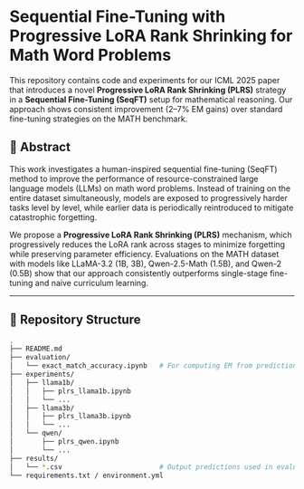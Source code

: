 # Sequential Fine-Tuning with Progressive LoRA Rank Shrinking for Math Word Problems

This repository contains code and experiments for our ICML 2025 paper that introduces a novel **Progressive LoRA Rank Shrinking (PLRS)** strategy in a **Sequential Fine-Tuning (SeqFT)** setup for mathematical reasoning. Our approach shows consistent improvement (2–7% EM gains) over standard fine-tuning strategies on the MATH benchmark.

## 🧠 Abstract

This work investigates a human-inspired sequential fine-tuning (SeqFT) method to improve the performance of resource-constrained large language models (LLMs) on math word problems. Instead of training on the entire dataset simultaneously, models are exposed to progressively harder tasks level by level, while earlier data is periodically reintroduced to mitigate catastrophic forgetting.

We propose a **Progressive LoRA Rank Shrinking (PLRS)** mechanism, which progressively reduces the LoRA rank across stages to minimize forgetting while preserving parameter efficiency. Evaluations on the MATH dataset with models like LLaMA-3.2 (1B, 3B), Qwen-2.5-Math (1.5B), and Qwen-2 (0.5B) show that our approach consistently outperforms single-stage fine-tuning and naive curriculum learning.

---

## 📂 Repository Structure

```bash
.
├── README.md
├── evaluation/
│   └── exact_match_accuracy.ipynb   # For computing EM from predictions
├── experiments/
│   ├── llama1b/
│   │   ├── plrs_llama1b.ipynb
│   │   └── ...
│   ├── llama3b/
│   │   ├── plrs_llama3b.ipynb
│   │   └── ...
│   └── qwen/
│       ├── plrs_qwen.ipynb
│       └── ...
├── results/
│   └── *.csv                        # Output predictions used in evaluation
└── requirements.txt / environment.yml
